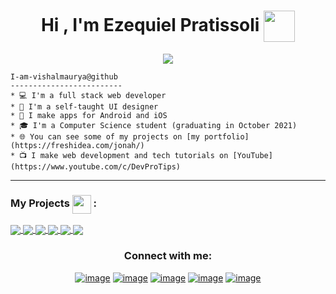 <h1 align="center">Hi , I'm Ezequiel Pratissoli <img src = "https://github.com/7oSkaaa/7oSkaaa/blob/main/Images/about_me.gif?raw=true" width = 50px align="center"></h1>


<!-- Typing SVG by DenverCoder1 - https://github.com/DenverCoder1/readme-typing-svg -->
<p align="center">
  <a href="https://github.com/DenverCoder1/readme-typing-svg">
    <img src="https://readme-typing-svg.herokuapp.com?lines=Java%20Fullstack%20Web%20Developer;Youtube:%20Otro%20Mas%20de%20Sistemas&center=true&width=500&height=50">
  </a>
</p>

```
I-am-vishalmaurya@github
-------------------------
* 💻 I'm a full stack web developer
* 🎨 I'm a self-taught UI designer
* 📱 I make apps for Android and iOS
* 🎓 I'm a Computer Science student (graduating in October 2021)
* 🌐 You can see some of my projects on [my portfolio](https://freshidea.com/jonah/)
* 📺 I make web development and tech tutorials on [YouTube](https://www.youtube.com/c/DevProTips)
```
<hr>


### My Projects <img src="https://media.giphy.com/media/ObNTw8Uzwy6KQ/giphy.gif" width="30px" align="center">&nbsp;:
  
<a href="https://github.com/Davekibh/Background-generator">
  <img align="center" src="https://github-readme-stats.vercel.app/api/pin/?username=Davekibh&repo=Background-generator&theme=tokyonight" />
</a>

<a href="https://github.com/Davekibh/robofriends">
 <img align="center" src="https://github-readme-stats.vercel.app/api/pin/?username=Davekibh&repo=robofriends&theme=tokyonight" />
</a>

<a href="https://github.com/Davekibh/Picture-Sharing-app">
  <img align="center" src="https://github-readme-stats.vercel.app/api/pin/?username=Davekibh&repo=Picture-Sharing-app&theme=tokyonight" />
</a>

<a href="https://github.com/Davekibh/Chat-app">
 <img align="center" src="https://github-readme-stats.vercel.app/api/pin/?username=Davekibh&repo=Chat-app&theme=tokyonight" />
</a>

<a href="https://github.com/Davekibh/Quiz-App">
 <img align="center" src="https://github-readme-stats.vercel.app/api/pin/?username=Davekibh&repo=Quiz-App&theme=tokyonight" />
</a>

<a href="https://github.com/Davekibh/Quiz-Admin-App">
 <img align="center" src="https://github-readme-stats.vercel.app/api/pin/?username=Davekibh&repo=Quiz-Admin-App&theme=tokyonight" />
</a>


<h3 align="center">Connect with me:</h3>
<div align="center">

[![image](https://img.shields.io/badge/LinkedIn-0077B5?style=for-the-badge&logo=linkedin&logoColor=white)](https://www.linkedin.com/in/ezequiel-pratissoli-22941b236/)
[![image](https://img.shields.io/badge/Instagram-E4405F?style=for-the-badge&logo=instagram&logoColor=white)](https://www.instagram.com/otromasdesistemas/)
[![image](https://img.shields.io/badge/Twitter-1DA1F2?style=for-the-badge&logo=twitter&logoColor=white)](https://x.com/otrodesistemas)
[![image](https://img.shields.io/badge/Gmail-D14836?style=for-the-badge&logo=gmail&logoColor=white)](mailto:produtor.galgodevv@gmail.com)
[![image](https://img.shields.io/youtube/channel/subscribers/UCS1vIKbN3MK00qGfr9Y9z_A&logoColor=white)](https://www.youtube.com/@otromasdesistemas)

  
</div>
